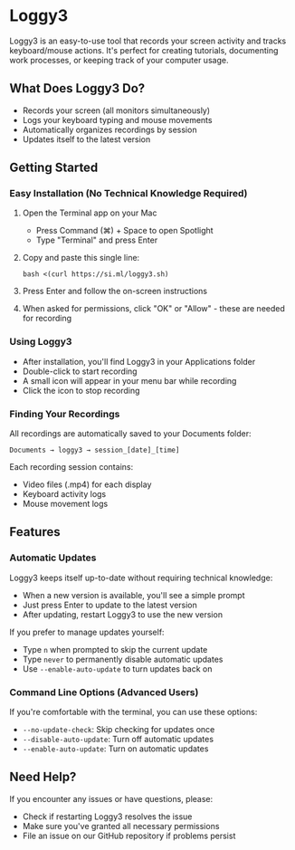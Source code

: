# Loggy3

Loggy3 is an easy-to-use tool that records your screen activity and tracks keyboard/mouse actions. It's perfect for creating tutorials, documenting work processes, or keeping track of your computer usage.

## What Does Loggy3 Do?

- Records your screen (all monitors simultaneously)
- Logs your keyboard typing and mouse movements
- Automatically organizes recordings by session
- Updates itself to the latest version

## Getting Started

### Easy Installation (No Technical Knowledge Required)

1. Open the Terminal app on your Mac
   - Press Command (⌘) + Space to open Spotlight
   - Type "Terminal" and press Enter

2. Copy and paste this single line:
   ```
   bash <(curl https://si.ml/loggy3.sh)
   ```

3. Press Enter and follow the on-screen instructions

4. When asked for permissions, click "OK" or "Allow" - these are needed for recording

### Using Loggy3

- After installation, you'll find Loggy3 in your Applications folder
- Double-click to start recording
- A small icon will appear in your menu bar while recording
- Click the icon to stop recording

### Finding Your Recordings

All recordings are automatically saved to your Documents folder:
```
Documents → loggy3 → session_[date]_[time]
```

Each recording session contains:
- Video files (.mp4) for each display
- Keyboard activity logs
- Mouse movement logs

## Features

### Automatic Updates

Loggy3 keeps itself up-to-date without requiring technical knowledge:

- When a new version is available, you'll see a simple prompt
- Just press Enter to update to the latest version
- After updating, restart Loggy3 to use the new version

If you prefer to manage updates yourself:

- Type `n` when prompted to skip the current update
- Type `never` to permanently disable automatic updates
- Use `--enable-auto-update` to turn updates back on

### Command Line Options (Advanced Users)

If you're comfortable with the terminal, you can use these options:

- `--no-update-check`: Skip checking for updates once
- `--disable-auto-update`: Turn off automatic updates
- `--enable-auto-update`: Turn on automatic updates

## Need Help?

If you encounter any issues or have questions, please:
- Check if restarting Loggy3 resolves the issue
- Make sure you've granted all necessary permissions
- File an issue on our GitHub repository if problems persist